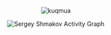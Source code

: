 <p align="center">
<img src="https://github-readme-streak-stats.herokuapp.com?user=Graphnull&date_format=M%20j%5B%2C%20Y%5D&stroke=58a6ff&background=ffffff00&border=58a6ff&ring=58a6ff&fire=58a6ff&currStreakNum=39d353&sideNums=39d353&currStreakLabel=58a6ff&sideLabels=58a6ff&dates=58a6ff" alt="kuqmua" />
</p>

<!--<img src="https://github-readme-stats.vercel.app/api/top-langs?username=kuqmua&show_icons=true&locale=en&layout=compact&hide_border=true&theme=default" alt="kuqmua"/> -->
<p align="center"
<a href="#">
<img alt="Sergey Shmakov Activity Graph" src="https://activity-graph.herokuapp.com/graph?username=Graphnull&bg_color=ffffff00&color=58a6ff&line=58a6ff&point=39d353&hide_border=true&" />
</a>
</p>

<!--
**kuqmua/kuqmua** is a ✨ _special_ ✨ repository because its `README.md` (this file) appears on your GitHub profile.

Here are some ideas to get you started:

- 🔭 I’m currently working on ...
- 🌱 I’m currently learning ...
- 👯 I’m looking to collaborate on ...
- 🤔 I’m looking for help with ...
- 💬 Ask me about ...
- 📫 How to reach me: ...
- 😄 Pronouns: ...
- ⚡ Fun fact: ...
-->

